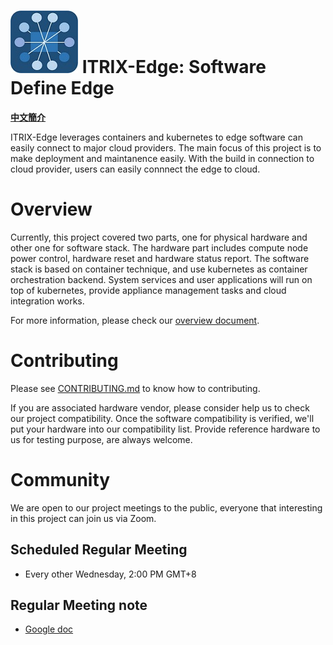 ![img](docs/images/ITRIX-Edge-logo-small2.jpg) 
ITRIX-Edge: Software Define Edge
================================

**[中文簡介](README_TW.md)**

ITRIX-Edge leverages containers and kubernetes to edge software can easily connect to major cloud providers.
The main focus of this project is to make deployment and maintanence easily.
With the build in connection to cloud provider, users can easily connnect the edge to cloud.


# Overview

Currently, this project covered two parts, one for physical hardware and other one for software stack. The hardware part includes compute node power control, hardware reset and hardware status report. The software stack is based on container technique, and use kubernetes as container orchestration backend. System services and user applications will run on top of kubernetes, provide appliance management tasks and cloud integration works.

For more information, please check our [overview document](docs/overview.md).

# Contributing

Please see [CONTRIBUTING.md](CONTRIBUTING.md) to know how to contributing.

If you are associated hardware vendor, please consider help us to check our project compatibility. Once the software compatibility is verified, we'll put your hardware into our compatibility list.
Provide reference hardware to us for testing purpose, are always welcome.

# Community

We are open to our project meetings to the public, everyone that interesting in this project can join us via Zoom.

## Scheduled Regular Meeting
- Every other Wednesday, 2:00 PM GMT+8

## Regular Meeting note
- [Google doc](https://docs.google.com/document/d/1wQb8q7dXOevTFSIFiWSf9xacT_8qqiqOgxSLDL-Gn3E)
